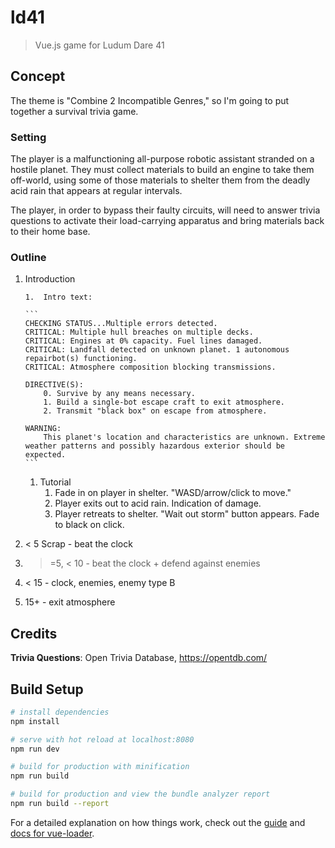 # ld41

> Vue.js game for Ludum Dare 41

## Concept

The theme is "Combine 2 Incompatible Genres," so I'm going to put together a survival trivia game.

### Setting

The player is a malfunctioning all-purpose robotic assistant stranded on a hostile planet. They must collect materials to build an engine to take them off-world, using some of those materials to shelter them from the deadly acid rain that appears at regular intervals.

The player, in order to bypass their faulty circuits, will need to answer trivia questions to activate their load-carrying apparatus and bring materials back to their home base.

### Outline

1.  Introduction

        1.  Intro text:

        ```
        CHECKING STATUS...Multiple errors detected.
        CRITICAL: Multiple hull breaches on multiple decks.
        CRITICAL: Engines at 0% capacity. Fuel lines damaged.
        CRITICAL: Landfall detected on unknown planet. 1 autonomous repairbot(s) functioning.
        CRITICAL: Atmosphere composition blocking transmissions.

        DIRECTIVE(S):
            0. Survive by any means necessary.
            1. Build a single-bot escape craft to exit atmosphere.
            2. Transmit "black box" on escape from atmosphere.

        WARNING:
            This planet's location and characteristics are unknown. Extreme weather patterns and possibly hazardous exterior should be expected.
        ```

    1.  Tutorial
        1.  Fade in on player in shelter. "WASD/arrow/click to move."
        1.  Player exits out to acid rain. Indication of damage.
        1.  Player retreats to shelter. "Wait out storm" button appears. Fade to black on click.

1.  < 5 Scrap - beat the clock
1.  > =5, < 10 - beat the clock + defend against enemies
1.  < 15 - clock, enemies, enemy type B
1.  15+ - exit atmosphere

## Credits

**Trivia Questions**: Open Trivia Database, https://opentdb.com/

## Build Setup

```bash
# install dependencies
npm install

# serve with hot reload at localhost:8080
npm run dev

# build for production with minification
npm run build

# build for production and view the bundle analyzer report
npm run build --report
```

For a detailed explanation on how things work, check out the [guide](http://vuejs-templates.github.io/webpack/) and [docs for vue-loader](http://vuejs.github.io/vue-loader).

